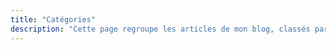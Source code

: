 ```yaml
---
title: "Catégories"
description: "Cette page regroupe les articles de mon blog, classés par catégories. Pas de trésors ici, mais simplement des posts rédigés par un être humain (je crois)."
---
```

